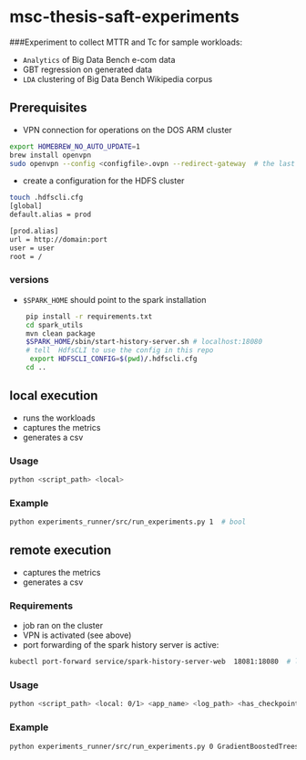 # msc-thesis-saft-experiments
###Experiment to collect MTTR and Tc for sample workloads: 
- `Analytics` of Big Data Bench e-com data
- GBT regression on generated data
- `LDA` clustering of Big Data Bench Wikipedia corpus

## Prerequisites
- VPN connection for operations on the DOS ARM cluster
```bash
export HOMEBREW_NO_AUTO_UPDATE=1
brew install openvpn
sudo openvpn --config <configfile>.ovpn --redirect-gateway  # the last flag is only necessary when down- or uploading
  ```
- create a configuration for the HDFS cluster
```bash
touch .hdfscli.cfg
[global]
default.alias = prod

[prod.alias]
url = http://domain:port
user = user
root = /
```
### versions

- ``$SPARK_HOME`` should point to the spark installation
```bash
    pip install -r requirements.txt
    cd spark_utils
    mvn clean package
    $SPARK_HOME/sbin/start-history-server.sh # localhost:18080
    # tell  HdfsCLI to use the config in this repo
     export HDFSCLI_CONFIG=$(pwd)/.hdfscli.cfg
    cd ..
  ```
## local execution

- runs the workloads
- captures the metrics
- generates a csv
### Usage
````bash
python <script_path> <local>
````
### Example
```bash
python experiments_runner/src/run_experiments.py 1  # bool
```

## remote execution
- captures the metrics
- generates a csv
### Requirements
- job ran on the cluster
- VPN is activated (see above)
- port forwarding of the spark history server is active:
````bash
kubectl port-forward service/spark-history-server-web  18081:18080  # localhost:cluster
````
### Usage
````bash
python <script_path> <local: 0/1> <app_name> <log_path> <has_checkpoint>
````
### Example
```bash
python experiments_runner/src/run_experiments.py 0 GradientBoostedTrees cluster_experiment/logs/gbt/20210922/gbt-9000000-10-checkpoint-driver.log 1
```

